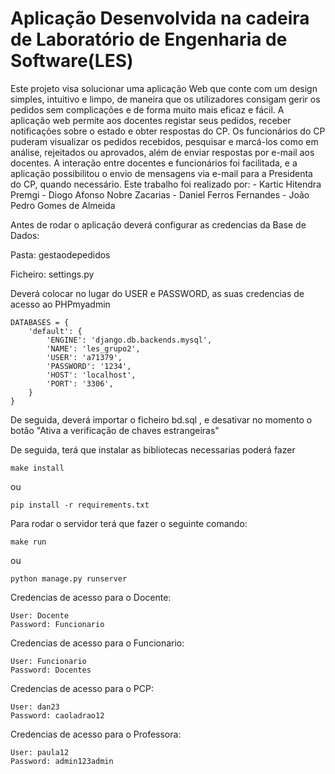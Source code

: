 # Aplicação Desenvolvida na cadeira de Laboratório de Engenharia de Software(LES)

Este projeto visa solucionar uma aplicação Web que conte com um design simples, intuitivo e limpo, de maneira que os utilizadores consigam gerir os pedidos sem complicações e de forma muito mais eficaz e fácil.
A aplicação web permite aos docentes registar seus pedidos, receber notificações sobre o estado e obter respostas do CP. Os funcionários do CP puderam visualizar os pedidos recebidos, pesquisar e marcá-los como em análise, rejeitados ou aprovados, além de enviar respostas por e-mail aos docentes. A interação entre docentes e funcionários foi facilitada, e a aplicação possibilitou o envio de mensagens via e-mail para a Presidenta do CP, quando necessário.
Este trabalho foi realizado por: 
        - Kartic Hitendra Premgi
        - Diogo Afonso Nobre Zacarias
        - Daniel Ferros Fernandes
        - João Pedro Gomes de Almeida

Antes de rodar o aplicação deverá configurar as credencias da Base de Dados:

Pasta: gestaodepedidos

Ficheiro: settings.py

Deverá colocar no lugar do USER e PASSWORD, as suas credencias de acesso ao PHPmyadmin

    DATABASES = {
        'default': {
            'ENGINE': 'django.db.backends.mysql',
            'NAME': 'les_grupo2',
            'USER': 'a71379',
            'PASSWORD': '1234',
            'HOST': 'localhost',
            'PORT': '3306',
        }
    }

De seguida, deverá importar o ficheiro bd.sql , e desativar no momento o botão "Ativa a verificação de chaves estrangeiras"

De seguida, terá que instalar as bibliotecas necessarias poderá fazer 
    
    make install

ou

    pip install -r requirements.txt

Para rodar o servidor terá que fazer o seguinte comando:

    make run

ou 

    python manage.py runserver



Credencias de acesso para o Docente:

    User: Docente
    Password: Funcionario


Credencias de acesso para o Funcionario:

    User: Funcionario
    Password: Docentes

Credencias de acesso para o PCP:

    User: dan23
    Password: caoladrao12

Credencias de acesso para o Professora:

    User: paula12
    Password: admin123admin



